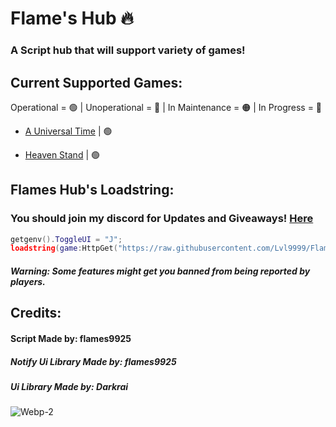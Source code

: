 # Flame's Hub 🔥

### A Script hub that will support variety of games!

## Current Supported Games:
Operational = 🟢 | Unoperational = 🔴 | In Maintenance = 🟠 | In Progress = 🔵

- [A Universal Time](https://www.roblox.com/games/5130598377/GEAR-5-A-Universal-Time-3-7) | 🟢

- [Heaven Stand](https://www.roblox.com/games/14561998168/Domain-Clash-Heaven-Stand) | 🟢

## Flames Hub's Loadstring:
### You should join my discord for Updates and Giveaways! [Here](https://discord.gg/flame1st)
```lua
getgenv().ToggleUI = "J";
loadstring(game:HttpGet("https://raw.githubusercontent.com/Lvl9999/FlamesW/new/Launcher"))();
```
##### Warning: Some features might get you banned from being reported by players.
  
## Credits:

#### Script Made by: flames9925
##### Notify Ui Library Made by: flames9925
##### Ui Library Made by: Darkrai

![Webp-_2_](https://github.com/user-attachments/assets/72a94e35-c60b-46d0-8cff-fec01e925877)
